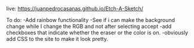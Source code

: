 live: https://juanpedrocasanas.github.io/Etch-A-Sketch/

To do:
-Add rainbow functionality
-See if i can make the background change while I change the RGB and not after selecting accept
-add checkboxes that indicate whether the eraser or the color is on.
-obviously add CSS to the site to make it look pretty.
